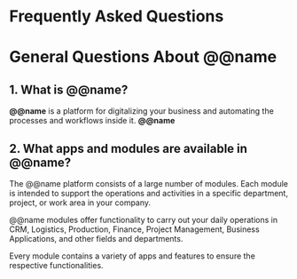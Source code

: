 # Frequently Asked Questions

# General Questions About @@name

## 1. What is @@name?

**@@name** is a platform for digitalizing your business and automating the processes and workflows inside it. 
**@@name** 

## 2. What apps and modules are available in @@name?

The @@name platform consists of a large number of modules. 
Each module is intended to support the operations and activities in a specific department, project, or work area in your company.  

@@name modules offer functionality to carry out your daily operations in CRM, Logistics, Production, Finance, Project Management, Business Applications, and other fields and departments.  

Every module contains a variety of apps and features to ensure the respective functionalities.  
